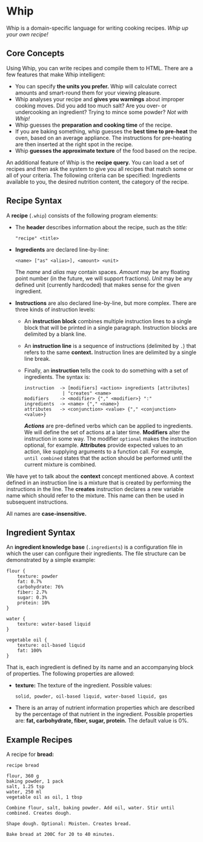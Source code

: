 # Whip

Whip is a domain-specific language for writing cooking recipes. *Whip up your own recipe!*



## Core Concepts

Using Whip, you can write recipes and compile them to HTML. There are a few features that make Whip intelligent:

- You can specify **the units you prefer.** Whip will calculate correct amounts and smart-round them for your viewing pleasure.
- Whip analyses your recipe and **gives you warnings** about improper cooking moves. Did you add too much salt? Are you over- or undercooking an ingredient? Trying to mince some powder? *Not with Whip!*
- Whip guesses the **preparation and cooking time** of the recipe.
- If you are baking something, whip guesses the **best time to pre-heat** the oven, based on an average appliance. The instructions for pre-heating are then inserted at the right spot in the recipe.
- Whip **guesses the approximate texture** of the food based on the recipe.

An additional feature of Whip is the **recipe query.** You can load a set of recipes and then ask the system to give you all recipes that match some or all of your criteria. The following criteria can be specified: Ingredients available to you, the desired nutrition content, the category of the recipe.



## Recipe Syntax

A **recipe** (`.whip`) consists of the following program elements:

- The **header** describes information about the recipe, such as the *title:*

  ```
  "recipe" <title>
  ```

- **Ingredients** are declared line-by-line:

  ```
  <name> ["as" <alias>], <amount> <unit>
  ```

  The *name* and *alias* may contain spaces. *Amount* may be any floating point number (in the future, we will support fractions). *Unit* may be any defined unit (currently hardcoded) that makes sense for the given ingredient.

- **Instructions** are also declared line-by-line, but more complex. There are three kinds of instruction levels:

  - An **instruction block** combines multiple instruction lines to a single block that will be printed in a single paragraph. Instruction blocks are delimited by a blank line.

  - An **instruction line** is a sequence of instructions (delimited by `.`) that refers to the same **context.** Instruction lines are delimited by a single line break.

  - Finally, an **instruction** tells the cook to do something with a set of ingredients. The syntax is:

    ```
    instruction  -> [modifiers] <action> ingredients [attributes]
                  | "creates" <name>
    modifiers    -> <modifier> {"," <modifier>} ":"
    ingredients  -> <name> {"," <name>}
    attributes   -> <conjunction> <value> {"," <conjunction> <value>}
    ```

    ***Actions*** are pre-defined verbs which can be applied to ingredients. We will define the set of actions at a later time. **Modifiers** alter the instruction in some way. The modifier `optional` makes the instruction optional, for example. **Attributes** provide expected values to an action, like supplying arguments to a function call. For example,  `until combined` states that the action should be performed until the current mixture is combined.

We have yet to talk about the **context** concept mentioned above. A context defined in an instruction line is a mixture that is created by performing the instructions in the line.  The **creates** instruction declares a new variable name which should refer to the mixture. This name can then be used in subsequent instructions.

All names are **case-insensitive.**



## Ingredient Syntax

An **ingredient knowledge base** (`.ingredients`) is a configuration file in which the user can configure their ingredients. The file structure can be demonstrated by a simple example:

```
flour {
    texture: powder
    fat: 0.7%
    carbohydrate: 76%
    fiber: 2.7%
    sugar: 0.3%
    protein: 10%
}

water {
    texture: water-based liquid
}

vegetable oil {
    texture: oil-based liquid
    fat: 100%
}
```

That is, each ingredient is defined by its name and an accompanying block of properties. The following properties are allowed:

- **texture:** The texture of the ingredient. Possible values:

  ```
  solid, powder, oil-based liquid, water-based liquid, gas
  ```

- There is an array of nutrient information properties which are described by the percentage of that nutrient in the ingredient. Possible properties are: **fat, carbohydrate, fiber, sugar, protein.** The default value is 0%.



## Example Recipes

A recipe for **bread:**

```
recipe bread

flour, 360 g
baking powder, 1 pack
salt, 1.25 tsp
water, 250 ml
vegetable oil as oil, 1 tbsp

Combine flour, salt, baking powder. Add oil, water. Stir until combined. Creates dough.

Shape dough. Optional: Moisten. Creates bread.

Bake bread at 200C for 20 to 40 minutes.
```

